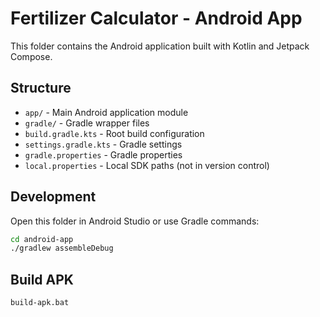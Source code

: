 # Fertilizer Calculator - Android App

This folder contains the Android application built with Kotlin and Jetpack Compose.

## Structure
- `app/` - Main Android application module
- `gradle/` - Gradle wrapper files
- `build.gradle.kts` - Root build configuration
- `settings.gradle.kts` - Gradle settings
- `gradle.properties` - Gradle properties
- `local.properties` - Local SDK paths (not in version control)

## Development
Open this folder in Android Studio or use Gradle commands:

```bash
cd android-app
./gradlew assembleDebug
```

## Build APK
```bash
build-apk.bat
```